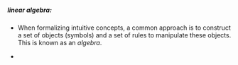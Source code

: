 ##### linear algebra:

- When formalizing intuitive concepts, a common approach is to construct a
set of objects (symbols) and a set of rules to manipulate these objects. This
is known as an *algebra*.

- 